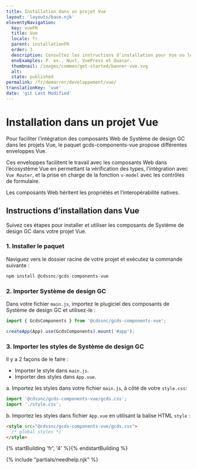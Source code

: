 ```yaml
---
title: Installation dans un projet Vue
layout: 'layouts/base.njk'
eleventyNavigation:
  key: vueFR
  title: Vue
  locale: fr
  parent: installationFR
  order: 3
  description: Consultez les instructions d’installation pour Vue ou les projets basés sur Vue.
  envExamples: P. ex., Nuxt, VuePress et Quasar.
  thumbnail: /images/common/get-started/banner-vue.svg
  alt:
  state: published
permalink: /fr/demarrer/developpement/vue/
translationKey: 'vue'
date: 'git Last Modified'
---
```


# Installation dans un projet Vue

Pour faciliter l’intégration des composants Web de Système de design GC dans les projets Vue, le paquet <gcds-link href="{{ links.npmGcdsComponentsVue }}" external>gcds-components-vue</gcds-link> propose différentes enveloppes Vue.

Ces enveloppes facilitent le travail avec les composants Web dans l’écosystème Vue en permettant la vérification des types, l’intégration avec `Vue Router`, et la prise en charge de la fonction `v-model` avec les contrôles de formulaire.

Les composants Web héritent les propriétés et l’interopérabilité natives.

## Instructions d’installation dans Vue

Suivez ces étapes pour installer et utiliser les composants de Système de design GC dans votre projet Vue.

### 1. Installer le paquet

Naviguez vers le dossier racine de votre projet et exécutez la commande suivante :

```js
npm install @cdssnc/gcds-components-vue
```

### 2. Importer Système de design GC

Dans votre fichier `main.js`, importez le plugiciel des composants de Système de design GC et utilisez-le :

```js
import { GcdsComponents } from '@cdssnc/gcds-components-vue';

createApp(App).use(GcdsComponents).mount('#app');
```

### 3. Importer les styles de Système de design GC

Il y a 2 façons de le faire :

<ul class="list-lower-alpha mb-300">
  <li>Importer le style dans <code>main.js</code>.</li>
  <li>Importer des styles dans <code>App.vue</code>.</li>
</ul>

a. Importez les styles dans votre fichier `main.js`, à côté de votre `style.css`:

```js
import '@cdssnc/gcds-components-vue/gcds.css';
import './style.css';
```

b. Importez les styles dans fichier `App.vue` en utilisant la balise HTML `style` :

```html
<style src="@cdssnc/gcds-components-vue/gcds.css">
  /* global styles */
</style>
```

{% startBuilding 'fr', '4' %}{% endstartBuilding %}

{% include "partials/needhelp.njk" %}
